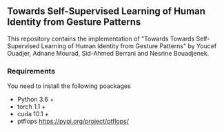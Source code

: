 ## Towards Self-Supervised Learning of Human Identity from Gesture Patterns

This repository contains the implementation of "Towards Towards Self-Supervised Learning of Human Identity from Gesture Patterns" by Youcef Ouadjer, Adnane Mourad, Sid-Ahmed Berrani and Nesrine Bouadjenek.

### Requirements
You need to install the following poackages
- Python 3.6 +
- torch 1.1 +
- cuda 10.1 +
- ptflops https://pypi.org/project/ptflops/

